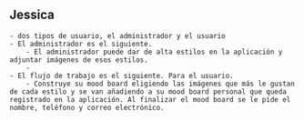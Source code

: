 ## Jessica
	- dos tipos de usuario, el administrador y el usuario
	- El administrador es el siguiente.
		- El administrador puede dar de alta estilos en la aplicación y adjuntar imágenes de esos estilos.
		-
	- El flujo de trabajo es el siguiente. Para el usuario.
		- Construye su mood board eligiendo las imágenes que más le gustan de cada estilo y se van añadiendo a su mood board personal que queda registrado en la aplicación. Al finalizar el mood board se le pide el nombre, teléfono y correo electrónico.